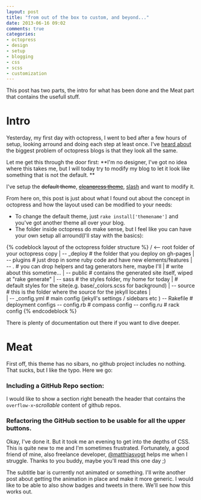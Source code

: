 ```yaml
---
layout: post
title: "from out of the box to custom, and beyond..."
date: 2013-06-16 09:02
comments: true
categories: 
- octopress
- design
- setup
- blogging
- css
- scss
- customization
---
```

This post has two parts, the intro for what has been done and the Meat part that contains the usefull stuff.

# Intro #

Yesterday, my first day with octopress, I went to bed after a few hours of setup, looking arround and doing each step at least once. I've [heard about](http://adam.pohorecki.pl/blog/2012/01/17/octopress-the-good-the-bad-and-the-ugly/) the biggest problem of octopress blogs is that they look all the same.

Let me get this through the door first: **I'm no designer, I've got no idea where this takes me, but I will today try to modify my blog to let it look like something that is not the default. **

I've setup the <strike>default theme</strike>, <strike>[cleanpress theme](https://github.com/kjellski/cleanpress)</strike>, [slash](https://github.com/kjellski/Octopress-Theme-Slash) and want to modify it. 

From here on, this post is just about what I found out about the concept in octopress and how the layout used can be modified to your needs:

* To change the default theme, just ```rake install['themename']``` and you've got another theme all over your blog.
* The folder inside octopress do make sense, but I feel like you can have your own setup all arround(I'll stay with the basics):
    
{% codeblock layout of the octopress folder structure %}
/ <-- root folder of your octopress copy 
 |
 \-- _deploy  # the folder that you deploy on gh-pages
 |
 \-- plugins  # just drop in some ruby code and have new elements/features
 |   \-- .    # you can drop helpers and tag generators here, maybe I'll
 |            # write about this sometime...
 |
 \-- public   # contains the generated site itself, wiped at "rake generate"
 |
 \-- sass         # the styles folder, my home for today
 |                # default styles for the site(e.g. base/_colors.scss for background)
 |
 \-- source       # this is the folder where the source for the jekyll locates
 |                
 |
 \-- _config.yml  # main config (jekyll's settings / sidebars etc )
 \-- Rakefile     # deployment configs
 \-- config.rb    # compass config
 \-- config.ru    # rack config
{% endcodeblock %}

There is plenty of documentation out there if you want to dive deeper.

# Meat #
First off, this theme has no sibars, no github project includes no nothing. That sucks, but I like the typo. Here we go:

### Including a GitHub Repo section:
I would like to show a section right beneath the header that contains the ```overflow-x```*-scrollable* content of github repos.

### Refactoring the GitHub section to be usable for all the upper buttons.

Okay, I've done it. But it took me an evening to get into the depths of CSS. This is quite new to me and I'm sometimes frustrated. Fortunately, a good friend of mine, also freelance developer, [@matthiasvogt](http://twitter.com/matthiasvogt) helps me when I struggle. Thanks to you buddy, maybe you'll read this one day ;)

The subtitle bar is currently not animated or something. I'll write another post about getting the animation in place and make it more generic. I would like to be able to also show badges and tweets in there. We'll see how this works out.